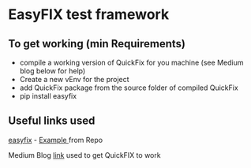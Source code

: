 # EasyFIX test framework


## To get working (min Requirements)

- compile a working version of QuickFix for you machine (see Medium blog below for help)
- Create a new vEnv for the project
- add QuickFix package from the source folder of compiled QuickFix
- pip install easyfix

## Useful links used
[easyfix](https://github.com/kizzx2/easyfix) - [Example ](https://github.com/kizzx2/easyfix/blob/master/example.py) from Repo

Medium Blog [link](https://medium.com/@a.anekpattanakij/journey-to-install-the-quickfix-for-python-on-mac-m1-arm64-1f57f2717d9) used to get QuickFIX to work


